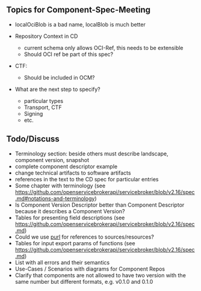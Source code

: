 ## Topics for Component-Spec-Meeting

- localOciBlob is a bad name, localBlob is much better

- Repository Context in CD
  - current schema only allows OCI-Ref, this needs to be extensible
  - Should OCI ref be part of this spec?
  
- CTF:
  - Should be included in OCM?
  
- What are the next step to specify?
  - particular types
  - Transport, CTF
  - Signing 
  - etc.

## Todo/Discuss
- Terminology section: beside others must describe landscape, component version, snapshot 
- complete component descriptor example
- change technical artifacts to software artifacts 
- references in the text to the CD spec for particular entries
- Some chapter with terminology (see https://github.com/openservicebrokerapi/servicebroker/blob/v2.16/spec.md#notations-and-terminology)
- Is Component Version Descriptor better than Component Descriptor because it describes a Component Version?
- Tables for presenting field descriptions (see https://github.com/openservicebrokerapi/servicebroker/blob/v2.16/spec.md)
- Could we use [purl](https://github.com/package-url/purl-spec) for references to sources/resources?
- Tables for input export params of functions (see https://github.com/openservicebrokerapi/servicebroker/blob/v2.16/spec.md) 
- List with all errors and their semantics
- Use-Cases / Scenarios with diagrams for Component Repos
- Clarify that components are not allowed to have two version with the same number but different formats, e.g. v0.1.0 and 0.1.0
